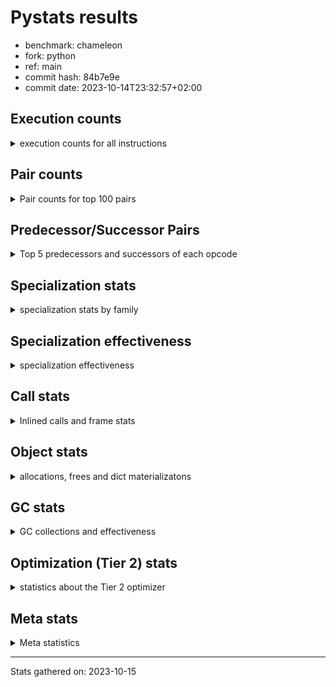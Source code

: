 
# Pystats results

- benchmark: chameleon
- fork: python
- ref: main
- commit hash: 84b7e9e
- commit date: 2023-10-14T23:32:57+02:00

## Execution counts

<details>
<summary> execution counts for all instructions </summary>

|Name | Count | Self | Cumulative | Miss ratio | 
|---|---:|---:|---:|---:|
| LOAD_FAST | 274,630,560 | 21.8% | 21.8% |  |
| LOAD_CONST | 145,949,820 | 11.6% | 33.3% |  |
| STORE_FAST | 126,274,860 | 10.0% | 43.3% |  |
| PUSH_NULL | 75,372,720 | 6.0% | 49.3% |  |
| IS_OP | 68,646,720 | 5.4% | 54.8% |  |
| LOAD_GLOBAL_MODULE | 66,745,060 | 5.3% | 60.1% |  |
| LOAD_GLOBAL_BUILTIN | 65,289,660 | 5.2% | 65.2% |  |
| POP_JUMP_IF_FALSE | 54,247,740 | 4.3% | 69.5% |  |
| POP_TOP | 39,368,700 | 3.1% | 72.6% |  |
| CALL_BUILTIN_O | 39,361,920 | 3.1% | 75.8% |  |
| LOAD_FAST_LOAD_FAST | 27,852,480 | 2.2% | 78.0% |  |
| RESUME_CHECK | 26,414,460 | 2.1% | 80.1% |  |
| RETURN_VALUE | 25,930,620 | 2.1% | 82.1% |  |
| POP_JUMP_IF_TRUE | 19,680,960 | 1.6% | 83.7% |  |
| CALL_METHOD_DESCRIPTOR_FAST | 15,663,180 | 1.2% | 84.9% | 100.0% |
| LOAD_ATTR_CLASS | 15,365,760 | 1.2% | 86.1% |  |
| CALL_BOUND_METHOD_EXACT_ARGS | 15,361,920 | 1.2% | 87.4% |  |
| POP_JUMP_IF_NONE | 14,883,840 | 1.2% | 88.5% |  |
| STORE_SUBSCR | 11,044,680 | 0.9% | 89.4% |  |
| CALL_PY_EXACT_ARGS | 10,081,920 | 0.8% | 90.2% |  |
| COPY_FREE_VARS | 9,601,020 | 0.8% | 91.0% |  |
| TO_BOOL_BOOL | 9,600,960 | 0.8% | 91.7% |  |
| POP_JUMP_IF_NOT_NONE | 9,600,960 | 0.8% | 92.5% |  |
| CALL_TYPE_1 | 9,600,000 | 0.8% | 93.3% |  |
| CALL_STR_1 | 9,600,000 | 0.8% | 94.0% |  |
| CALL | 6,246,760 | 0.5% | 94.5% |  |
| CALL_BUILTIN_FAST | 6,246,720 | 0.5% | 95.0% |  |
| JUMP_FORWARD | 5,761,920 | 0.5% | 95.5% |  |
| FOR_ITER_LIST | 5,760,960 | 0.5% | 95.9% |  |
| NOP | 5,282,940 | 0.4% | 96.3% |  |
| JUMP_BACKWARD | 5,280,960 | 0.4% | 96.8% |  |
| DELETE_SUBSCR | 5,280,960 | 0.4% | 97.2% |  |
| COMPARE_OP_INT | 5,280,060 | 0.4% | 97.6% |  |
| BINARY_OP_SUBTRACT_INT | 5,280,000 | 0.4% | 98.0% |  |
| BINARY_OP | 4,801,200 | 0.4% | 98.4% |  |
| LOAD_DEREF | 4,800,120 | 0.4% | 98.8% |  |
| BINARY_OP_ADD_UNICODE | 4,800,000 | 0.4% | 99.2% |  |
| BINARY_OP_ADD_INT | 4,800,000 | 0.4% | 99.5% |  |
| INTERPRETER_EXIT | 965,760 | 0.1% | 99.6% |  |
| STORE_ATTR_SLOT | 963,840 | 0.1% | 99.7% |  |
| EXTENDED_ARG | 960,960 | 0.1% | 99.8% |  |
| RETURN_CONST | 483,840 | 0.0% | 99.8% |  |
| BUILD_TUPLE | 482,880 | 0.0% | 99.8% |  |
| CALL_BUILTIN_CLASS | 481,980 | 0.0% | 99.9% |  |
| GET_ITER | 481,020 | 0.0% | 99.9% |  |
| UNPACK_SEQUENCE_TWO_TUPLE | 480,960 | 0.0% | 100.0% |  |
| CALL_LEN | 480,960 | 0.0% | 100.0% |  |
| LOAD_ATTR | 10,060 | 0.0% | 100.0% |  |
| BUILD_MAP | 3,840 | 0.0% | 100.0% |  |
| BINARY_SUBSCR_GETITEM | 3,840 | 0.0% | 100.0% |  |
| STORE_DEREF | 2,880 | 0.0% | 100.0% |  |
| MAKE_CELL | 2,880 | 0.0% | 100.0% |  |
| CALL_FUNCTION_EX | 1,980 | 0.0% | 100.0% |  |
| SET_FUNCTION_ATTRIBUTE | 1,920 | 0.0% | 100.0% |  |
| MAKE_FUNCTION | 1,920 | 0.0% | 100.0% |  |
| LOAD_ATTR_NONDESCRIPTOR_WITH_VALUES | 1,920 | 0.0% | 100.0% |  |
| LOAD_ATTR_METHOD_NO_DICT | 1,920 | 0.0% | 100.0% |  |
| DICT_MERGE | 1,920 | 0.0% | 100.0% |  |
| FOR_ITER_RANGE | 1,020 | 0.0% | 100.0% |  |
| STORE_SUBSCR_DICT | 960 | 0.0% | 100.0% |  |
| LOAD_SUPER_ATTR_ATTR | 960 | 0.0% | 100.0% |  |
| LOAD_ATTR_METHOD_WITH_VALUES | 960 | 0.0% | 100.0% |  |
| LOAD_ATTR_INSTANCE_VALUE | 960 | 0.0% | 100.0% |  |
| CONTAINS_OP | 960 | 0.0% | 100.0% |  |
| CALL_PY_WITH_DEFAULTS | 960 | 0.0% | 100.0% |  |
| CALL_KW | 960 | 0.0% | 100.0% |  |
| BINARY_SUBSCR_DICT | 960 | 0.0% | 100.0% |  |
| LOAD_ATTR_MODULE | 100 | 0.0% | 100.0% |  |
| LOAD_GLOBAL | 80 | 0.0% | 100.0% |  |
| BINARY_OP_SUBTRACT_FLOAT | 60 | 0.0% | 100.0% |  |
| COMPARE_OP | 20 | 0.0% | 100.0% |  |


</details>

## Pair counts

<details>
<summary> Pair counts for top 100 pairs </summary>

|Pair | Count | Self | Cumulative | 
|---|---:|---:|---:|
| STORE_FAST LOAD_FAST | 98,902,320 | 7.8% | 7.8% |
| LOAD_FAST PUSH_NULL | 69,609,720 | 5.5% | 13.4% |
| PUSH_NULL LOAD_CONST | 55,691,520 | 4.4% | 17.8% |
| POP_JUMP_IF_FALSE LOAD_FAST | 44,646,720 | 3.5% | 21.3% |
| IS_OP POP_JUMP_IF_FALSE | 44,646,720 | 3.5% | 24.8% |
| CALL_BUILTIN_O POP_TOP | 39,360,960 | 3.1% | 28.0% |
| LOAD_FAST LOAD_CONST | 36,006,780 | 2.9% | 30.8% |
| LOAD_CONST CALL_BUILTIN_O | 29,760,960 | 2.4% | 33.2% |
| LOAD_GLOBAL_BUILTIN IS_OP | 28,800,000 | 2.3% | 35.5% |
| LOAD_FAST LOAD_GLOBAL_BUILTIN | 28,800,000 | 2.3% | 37.7% |
| LOAD_FAST RETURN_VALUE | 24,965,820 | 2.0% | 39.7% |
| LOAD_CONST LOAD_CONST | 24,000,960 | 1.9% | 41.6% |
| LOAD_GLOBAL_MODULE IS_OP | 20,646,720 | 1.6% | 43.3% |
| LOAD_FAST LOAD_GLOBAL_MODULE | 20,646,720 | 1.6% | 44.9% |
| LOAD_GLOBAL_BUILTIN LOAD_FAST | 20,642,940 | 1.6% | 46.5% |
| STORE_FAST LOAD_CONST | 20,162,880 | 1.6% | 48.1% |
| POP_TOP LOAD_FAST | 19,684,800 | 1.6% | 49.7% |
| LOAD_GLOBAL_MODULE STORE_FAST | 19,683,840 | 1.6% | 51.3% |
| PUSH_NULL LOAD_FAST | 19,200,060 | 1.5% | 52.8% |
| CALL_METHOD_DESCRIPTOR_FAST STORE_FAST | 15,367,680 | 1.2% | 54.0% |
| RESUME_CHECK LOAD_GLOBAL_BUILTIN | 15,365,760 | 1.2% | 55.2% |
| LOAD_GLOBAL_MODULE CALL_METHOD_DESCRIPTOR_FAST | 15,365,760 | 1.2% | 56.4% |
| LOAD_GLOBAL_BUILTIN LOAD_ATTR_CLASS | 15,365,760 | 1.2% | 57.7% |
| LOAD_FAST_LOAD_FAST LOAD_GLOBAL_MODULE | 15,365,760 | 1.2% | 58.9% |
| LOAD_ATTR_CLASS LOAD_FAST_LOAD_FAST | 15,365,760 | 1.2% | 60.1% |
| LOAD_CONST CALL_BOUND_METHOD_EXACT_ARGS | 15,361,920 | 1.2% | 61.3% |
| CALL_BOUND_METHOD_EXACT_ARGS RESUME_CHECK | 15,361,920 | 1.2% | 62.5% |
| LOAD_FAST POP_JUMP_IF_NONE | 14,883,840 | 1.2% | 63.7% |
| LOAD_FAST LOAD_FAST | 14,882,880 | 1.2% | 64.9% |
| LOAD_CONST STORE_FAST | 14,882,880 | 1.2% | 66.1% |
| POP_TOP LOAD_GLOBAL_MODULE | 14,881,920 | 1.2% | 67.2% |
| RETURN_VALUE STORE_FAST | 14,401,920 | 1.1% | 68.4% |
| IS_OP POP_JUMP_IF_TRUE | 14,400,000 | 1.1% | 69.5% |
| POP_JUMP_IF_TRUE LOAD_FAST | 14,399,040 | 1.1% | 70.7% |
| STORE_SUBSCR LOAD_FAST | 10,560,960 | 0.8% | 71.5% |
| LOAD_CONST STORE_SUBSCR | 10,560,960 | 0.8% | 72.3% |
| RESUME_CHECK LOAD_FAST | 10,085,760 | 0.8% | 73.1% |
| LOAD_CONST LOAD_GLOBAL_MODULE | 10,081,920 | 0.8% | 73.9% |
| COPY_FREE_VARS RESUME_CHECK | 9,601,020 | 0.8% | 74.7% |
| POP_JUMP_IF_NONE LOAD_FAST | 9,600,960 | 0.8% | 75.5% |
| LOAD_FAST POP_JUMP_IF_NOT_NONE | 9,600,960 | 0.8% | 76.2% |
| POP_JUMP_IF_FALSE LOAD_GLOBAL_BUILTIN | 9,600,040 | 0.8% | 77.0% |
| TO_BOOL_BOOL POP_JUMP_IF_FALSE | 9,600,000 | 0.8% | 77.7% |
| POP_JUMP_IF_NOT_NONE LOAD_FAST_LOAD_FAST | 9,600,000 | 0.8% | 78.5% |
| LOAD_FAST_LOAD_FAST IS_OP | 9,600,000 | 0.8% | 79.3% |
| LOAD_FAST TO_BOOL_BOOL | 9,600,000 | 0.8% | 80.0% |
| LOAD_FAST STORE_FAST | 9,600,000 | 0.8% | 80.8% |
| LOAD_FAST CALL_TYPE_1 | 9,600,000 | 0.8% | 81.5% |
| IS_OP STORE_FAST | 9,600,000 | 0.8% | 82.3% |
| CALL_TYPE_1 STORE_FAST | 9,600,000 | 0.8% | 83.1% |
| CALL_PY_EXACT_ARGS COPY_FREE_VARS | 9,600,000 | 0.8% | 83.8% |
| LOAD_CONST LOAD_FAST | 5,765,760 | 0.5% | 84.3% |
| STORE_FAST LOAD_GLOBAL_MODULE | 5,763,840 | 0.5% | 84.7% |
| CALL_BUILTIN_FAST STORE_FAST | 5,761,920 | 0.5% | 85.2% |
| LOAD_FAST CALL | 5,281,940 | 0.4% | 85.6% |
| RETURN_VALUE LOAD_CONST | 5,280,960 | 0.4% | 86.0% |
| LOAD_GLOBAL_MODULE CALL_BUILTIN_FAST | 5,280,960 | 0.4% | 86.5% |
| LOAD_CONST DELETE_SUBSCR | 5,280,960 | 0.4% | 86.9% |
| JUMP_FORWARD LOAD_FAST | 5,280,960 | 0.4% | 87.3% |
| DELETE_SUBSCR JUMP_FORWARD | 5,280,960 | 0.4% | 87.7% |
| LOAD_CONST COMPARE_OP_INT | 5,280,040 | 0.4% | 88.1% |
| LOAD_CONST CALL_PY_EXACT_ARGS | 5,280,000 | 0.4% | 88.5% |
| LOAD_CONST BINARY_OP_SUBTRACT_INT | 5,280,000 | 0.4% | 89.0% |
| FOR_ITER_LIST STORE_FAST | 5,280,000 | 0.4% | 89.4% |
| COMPARE_OP_INT POP_JUMP_IF_TRUE | 5,280,000 | 0.4% | 89.8% |
| BINARY_OP_SUBTRACT_INT STORE_FAST | 5,280,000 | 0.4% | 90.2% |
| LOAD_FAST CALL_BUILTIN_O | 4,800,960 | 0.4% | 90.6% |
| NOP LOAD_DEREF | 4,800,060 | 0.4% | 91.0% |
| LOAD_DEREF PUSH_NULL | 4,800,060 | 0.4% | 91.4% |
| LOAD_FAST BINARY_OP | 4,800,020 | 0.4% | 91.7% |
| RETURN_VALUE CALL_STR_1 | 4,800,000 | 0.4% | 92.1% |
| POP_JUMP_IF_TRUE LOAD_GLOBAL_BUILTIN | 4,800,000 | 0.4% | 92.5% |
| POP_JUMP_IF_NONE NOP | 4,800,000 | 0.4% | 92.9% |
| LOAD_GLOBAL_MODULE CALL_PY_EXACT_ARGS | 4,800,000 | 0.4% | 93.3% |
| LOAD_FAST IS_OP | 4,800,000 | 0.4% | 93.6% |
| LOAD_FAST CALL_STR_1 | 4,800,000 | 0.4% | 94.0% |
| LOAD_CONST LOAD_GLOBAL_BUILTIN | 4,800,000 | 0.4% | 94.4% |
| LOAD_CONST IS_OP | 4,800,000 | 0.4% | 94.8% |
| LOAD_CONST BINARY_OP_ADD_INT | 4,800,000 | 0.4% | 95.2% |
| JUMP_BACKWARD FOR_ITER_LIST | 4,800,000 | 0.4% | 95.5% |
| CALL_STR_1 STORE_FAST | 4,800,000 | 0.4% | 95.9% |
| CALL_STR_1 BINARY_OP_ADD_UNICODE | 4,800,000 | 0.4% | 96.3% |
| CALL LOAD_CONST | 4,800,000 | 0.4% | 96.7% |
| BINARY_OP_ADD_UNICODE STORE_FAST | 4,800,000 | 0.4% | 97.1% |
| BINARY_OP_ADD_INT STORE_FAST | 4,800,000 | 0.4% | 97.5% |
| BINARY_OP CALL_BUILTIN_O | 4,800,000 | 0.4% | 97.8% |
| POP_TOP JUMP_BACKWARD | 4,320,960 | 0.3% | 98.2% |
| CACHE RESUME_CHECK | 964,800 | 0.1% | 98.3% |
| STORE_FAST LOAD_GLOBAL_BUILTIN | 961,920 | 0.1% | 98.3% |
| LOAD_FAST_LOAD_FAST STORE_ATTR_SLOT | 961,920 | 0.1% | 98.4% |
| RETURN_VALUE PUSH_NULL | 960,960 | 0.1% | 98.5% |
| RETURN_VALUE INTERPRETER_EXIT | 483,840 | 0.0% | 98.5% |
| LOAD_GLOBAL_MODULE LOAD_FAST | 483,840 | 0.0% | 98.6% |
| LOAD_FAST CALL_BUILTIN_FAST | 482,880 | 0.0% | 98.6% |
| STORE_ATTR_SLOT RETURN_CONST | 481,920 | 0.0% | 98.6% |
| RETURN_CONST INTERPRETER_EXIT | 481,920 | 0.0% | 98.7% |
| LOAD_GLOBAL_MODULE LOAD_FAST_LOAD_FAST | 481,920 | 0.0% | 98.7% |
| CALL_PY_EXACT_ARGS RESUME_CHECK | 481,920 | 0.0% | 98.7% |
| PUSH_NULL CALL | 481,140 | 0.0% | 98.8% |
| LOAD_FAST GET_ITER | 481,020 | 0.0% | 98.8% |


</details>

## Predecessor/Successor Pairs

<details>
<summary> Top 5 predecessors and successors of each opcode </summary>

### CACHE

<details>
<summary> Successors and predecessors for CACHE </summary>

|Predecessors | Count | Percentage | 
|---|---:|---:|

|Successors | Count | Percentage | 
|---|---:|---:|
| RESUME_CHECK | 964,800 | 99.9% |
| COPY_FREE_VARS | 960 | 0.1% |


</details>

### DELETE_SUBSCR

<details>
<summary> Successors and predecessors for DELETE_SUBSCR </summary>

|Predecessors | Count | Percentage | 
|---|---:|---:|
| LOAD_CONST | 5,280,960 | 100.0% |

|Successors | Count | Percentage | 
|---|---:|---:|
| JUMP_FORWARD | 5,280,960 | 100.0% |


</details>

### GET_ITER

<details>
<summary> Successors and predecessors for GET_ITER </summary>

|Predecessors | Count | Percentage | 
|---|---:|---:|
| LOAD_FAST | 481,020 | 100.0% |

|Successors | Count | Percentage | 
|---|---:|---:|
| FOR_ITER_LIST | 480,000 | 99.8% |
| EXTENDED_ARG | 960 | 0.2% |
| FOR_ITER_RANGE | 60 | 0.0% |


</details>

### INTERPRETER_EXIT

<details>
<summary> Successors and predecessors for INTERPRETER_EXIT </summary>

|Predecessors | Count | Percentage | 
|---|---:|---:|
| RETURN_VALUE | 483,840 | 50.1% |
| RETURN_CONST | 481,920 | 49.9% |

|Successors | Count | Percentage | 
|---|---:|---:|


</details>

### MAKE_FUNCTION

<details>
<summary> Successors and predecessors for MAKE_FUNCTION </summary>

|Predecessors | Count | Percentage | 
|---|---:|---:|
| LOAD_CONST | 1,920 | 100.0% |

|Successors | Count | Percentage | 
|---|---:|---:|
| SET_FUNCTION_ATTRIBUTE | 1,920 | 100.0% |


</details>

### NOP

<details>
<summary> Successors and predecessors for NOP </summary>

|Predecessors | Count | Percentage | 
|---|---:|---:|
| POP_JUMP_IF_NONE | 4,800,000 | 90.9% |
| RESUME_CHECK | 480,960 | 9.1% |
| STORE_FAST | 1,920 | 0.0% |
| POP_TOP | 60 | 0.0% |

|Successors | Count | Percentage | 
|---|---:|---:|
| LOAD_DEREF | 4,800,060 | 90.9% |
| LOAD_GLOBAL_BUILTIN | 480,000 | 9.1% |
| LOAD_FAST | 1,920 | 0.0% |
| LOAD_GLOBAL_MODULE | 960 | 0.0% |


</details>

### POP_TOP

<details>
<summary> Successors and predecessors for POP_TOP </summary>

|Predecessors | Count | Percentage | 
|---|---:|---:|
| CALL_BUILTIN_O | 39,360,960 | 100.0% |
| CALL_BUILTIN_FAST | 4,800 | 0.0% |
| RETURN_CONST | 1,920 | 0.0% |
| CALL | 1,020 | 0.0% |

|Successors | Count | Percentage | 
|---|---:|---:|
| LOAD_FAST | 19,684,800 | 50.0% |
| LOAD_GLOBAL_MODULE | 14,881,920 | 37.8% |
| JUMP_BACKWARD | 4,320,960 | 11.0% |
| EXTENDED_ARG | 479,040 | 1.2% |
| RETURN_CONST | 960 | 0.0% |


</details>

### PUSH_NULL

<details>
<summary> Successors and predecessors for PUSH_NULL </summary>

|Predecessors | Count | Percentage | 
|---|---:|---:|
| LOAD_FAST | 69,609,720 | 92.4% |
| LOAD_DEREF | 4,800,060 | 6.4% |
| RETURN_VALUE | 960,960 | 1.3% |
| LOAD_ATTR | 980 | 0.0% |
| LOAD_SUPER_ATTR_ATTR | 960 | 0.0% |

|Successors | Count | Percentage | 
|---|---:|---:|
| LOAD_CONST | 55,691,520 | 73.9% |
| LOAD_FAST | 19,200,060 | 25.5% |
| CALL | 481,140 | 0.6% |


</details>

### RETURN_VALUE

<details>
<summary> Successors and predecessors for RETURN_VALUE </summary>

|Predecessors | Count | Percentage | 
|---|---:|---:|
| LOAD_FAST | 24,965,820 | 96.3% |
| BUILD_TUPLE | 480,960 | 1.9% |
| CALL_BUILTIN_FAST | 480,000 | 1.9% |
| CALL_FUNCTION_EX | 1,920 | 0.0% |
| RETURN_VALUE | 960 | 0.0% |

|Successors | Count | Percentage | 
|---|---:|---:|
| STORE_FAST | 14,401,920 | 55.5% |
| LOAD_CONST | 5,280,960 | 20.4% |
| CALL_STR_1 | 4,800,000 | 18.5% |
| PUSH_NULL | 960,960 | 3.7% |
| INTERPRETER_EXIT | 483,840 | 1.9% |


</details>

### STORE_SUBSCR

<details>
<summary> Successors and predecessors for STORE_SUBSCR </summary>

|Predecessors | Count | Percentage | 
|---|---:|---:|
| LOAD_CONST | 10,560,960 | 95.6% |
| LOAD_FAST_LOAD_FAST | 480,960 | 4.4% |
| STORE_SUBSCR | 2,760 | 0.0% |

|Successors | Count | Percentage | 
|---|---:|---:|
| LOAD_FAST | 10,560,960 | 95.6% |
| LOAD_FAST_LOAD_FAST | 480,960 | 4.4% |
| STORE_SUBSCR | 2,760 | 0.0% |


</details>

### BINARY_OP

<details>
<summary> Successors and predecessors for BINARY_OP </summary>

|Predecessors | Count | Percentage | 
|---|---:|---:|
| LOAD_FAST | 4,800,020 | 100.0% |
| BINARY_OP | 1,180 | 0.0% |

|Successors | Count | Percentage | 
|---|---:|---:|
| CALL_BUILTIN_O | 4,800,000 | 100.0% |
| BINARY_OP | 1,180 | 0.0% |
| BINARY_OP_SUBTRACT_FLOAT | 20 | 0.0% |


</details>

### BUILD_MAP

<details>
<summary> Successors and predecessors for BUILD_MAP </summary>

|Predecessors | Count | Percentage | 
|---|---:|---:|
| LOAD_CONST | 1,920 | 50.0% |
| STORE_FAST | 960 | 25.0% |
| LOAD_GLOBAL_MODULE | 960 | 25.0% |

|Successors | Count | Percentage | 
|---|---:|---:|
| LOAD_FAST | 1,920 | 50.0% |
| STORE_FAST | 960 | 25.0% |
| CALL | 960 | 25.0% |


</details>

### BUILD_TUPLE

<details>
<summary> Successors and predecessors for BUILD_TUPLE </summary>

|Predecessors | Count | Percentage | 
|---|---:|---:|
| LOAD_FAST_LOAD_FAST | 480,960 | 99.6% |
| LOAD_FAST | 1,920 | 0.4% |

|Successors | Count | Percentage | 
|---|---:|---:|
| RETURN_VALUE | 480,960 | 99.6% |
| LOAD_CONST | 1,920 | 0.4% |


</details>

### CALL

<details>
<summary> Successors and predecessors for CALL </summary>

|Predecessors | Count | Percentage | 
|---|---:|---:|
| LOAD_FAST | 5,281,940 | 84.6% |
| PUSH_NULL | 481,140 | 7.7% |
| LOAD_FAST_LOAD_FAST | 480,960 | 7.7% |
| CALL | 1,760 | 0.0% |
| BUILD_MAP | 960 | 0.0% |

|Successors | Count | Percentage | 
|---|---:|---:|
| LOAD_CONST | 4,800,000 | 76.8% |
| STORE_FAST | 481,020 | 7.7% |
| UNPACK_SEQUENCE_TWO_TUPLE | 480,960 | 7.7% |
| LOAD_FAST_LOAD_FAST | 480,960 | 7.7% |
| CALL | 1,760 | 0.0% |


</details>

### CALL_FUNCTION_EX

<details>
<summary> Successors and predecessors for CALL_FUNCTION_EX </summary>

|Predecessors | Count | Percentage | 
|---|---:|---:|
| DICT_MERGE | 1,920 | 97.0% |
| LOAD_FAST | 60 | 3.0% |

|Successors | Count | Percentage | 
|---|---:|---:|
| RETURN_VALUE | 1,920 | 97.0% |
| COPY_FREE_VARS | 60 | 3.0% |


</details>

### CALL_KW

<details>
<summary> Successors and predecessors for CALL_KW </summary>

|Predecessors | Count | Percentage | 
|---|---:|---:|
| LOAD_CONST | 960 | 100.0% |

|Successors | Count | Percentage | 
|---|---:|---:|
| CALL_BUILTIN_FAST | 960 | 100.0% |


</details>

### COMPARE_OP

<details>
<summary> Successors and predecessors for COMPARE_OP </summary>

|Predecessors | Count | Percentage | 
|---|---:|---:|
| LOAD_CONST | 20 | 100.0% |

|Successors | Count | Percentage | 
|---|---:|---:|
| COMPARE_OP_INT | 20 | 100.0% |


</details>

### CONTAINS_OP

<details>
<summary> Successors and predecessors for CONTAINS_OP </summary>

|Predecessors | Count | Percentage | 
|---|---:|---:|
| LOAD_FAST | 960 | 100.0% |

|Successors | Count | Percentage | 
|---|---:|---:|
| POP_JUMP_IF_FALSE | 960 | 100.0% |


</details>

### COPY_FREE_VARS

<details>
<summary> Successors and predecessors for COPY_FREE_VARS </summary>

|Predecessors | Count | Percentage | 
|---|---:|---:|
| CALL_PY_EXACT_ARGS | 9,600,000 | 100.0% |
| CACHE | 960 | 0.0% |
| CALL_FUNCTION_EX | 60 | 0.0% |

|Successors | Count | Percentage | 
|---|---:|---:|
| RESUME_CHECK | 9,601,020 | 100.0% |


</details>

### DICT_MERGE

<details>
<summary> Successors and predecessors for DICT_MERGE </summary>

|Predecessors | Count | Percentage | 
|---|---:|---:|
| LOAD_FAST | 1,920 | 100.0% |

|Successors | Count | Percentage | 
|---|---:|---:|
| CALL_FUNCTION_EX | 1,920 | 100.0% |


</details>

### EXTENDED_ARG

<details>
<summary> Successors and predecessors for EXTENDED_ARG </summary>

|Predecessors | Count | Percentage | 
|---|---:|---:|
| JUMP_BACKWARD | 480,000 | 50.0% |
| POP_TOP | 479,040 | 49.9% |
| POP_JUMP_IF_TRUE | 960 | 0.1% |
| GET_ITER | 960 | 0.1% |

|Successors | Count | Percentage | 
|---|---:|---:|
| FOR_ITER_LIST | 480,960 | 50.0% |
| JUMP_BACKWARD | 480,000 | 50.0% |


</details>

### IS_OP

<details>
<summary> Successors and predecessors for IS_OP </summary>

|Predecessors | Count | Percentage | 
|---|---:|---:|
| LOAD_GLOBAL_BUILTIN | 28,800,000 | 42.0% |
| LOAD_GLOBAL_MODULE | 20,646,720 | 30.1% |
| LOAD_FAST_LOAD_FAST | 9,600,000 | 14.0% |
| LOAD_FAST | 4,800,000 | 7.0% |
| LOAD_CONST | 4,800,000 | 7.0% |

|Successors | Count | Percentage | 
|---|---:|---:|
| POP_JUMP_IF_FALSE | 44,646,720 | 65.0% |
| POP_JUMP_IF_TRUE | 14,400,000 | 21.0% |
| STORE_FAST | 9,600,000 | 14.0% |


</details>

### JUMP_BACKWARD

<details>
<summary> Successors and predecessors for JUMP_BACKWARD </summary>

|Predecessors | Count | Percentage | 
|---|---:|---:|
| POP_TOP | 4,320,960 | 81.8% |
| POP_JUMP_IF_TRUE | 480,000 | 9.1% |
| EXTENDED_ARG | 480,000 | 9.1% |

|Successors | Count | Percentage | 
|---|---:|---:|
| FOR_ITER_LIST | 4,800,000 | 90.9% |
| EXTENDED_ARG | 480,000 | 9.1% |
| FOR_ITER_RANGE | 960 | 0.0% |


</details>

### JUMP_FORWARD

<details>
<summary> Successors and predecessors for JUMP_FORWARD </summary>

|Predecessors | Count | Percentage | 
|---|---:|---:|
| DELETE_SUBSCR | 5,280,960 | 91.7% |
| CALL_BUILTIN_CLASS | 480,960 | 8.3% |

|Successors | Count | Percentage | 
|---|---:|---:|
| LOAD_FAST | 5,280,960 | 91.7% |
| STORE_FAST | 480,960 | 8.3% |


</details>

### LOAD_ATTR

<details>
<summary> Successors and predecessors for LOAD_ATTR </summary>

|Predecessors | Count | Percentage | 
|---|---:|---:|
| LOAD_FAST | 9,600 | 95.4% |
| LOAD_ATTR | 400 | 4.0% |
| LOAD_GLOBAL_MODULE | 40 | 0.4% |
| LOAD_GLOBAL | 20 | 0.2% |

|Successors | Count | Percentage | 
|---|---:|---:|
| STORE_FAST | 4,800 | 47.7% |
| LOAD_FAST | 1,920 | 19.1% |
| PUSH_NULL | 980 | 9.7% |
| TO_BOOL_BOOL | 960 | 9.5% |
| CALL_BUILTIN_CLASS | 960 | 9.5% |


</details>

### LOAD_CONST

<details>
<summary> Successors and predecessors for LOAD_CONST </summary>

|Predecessors | Count | Percentage | 
|---|---:|---:|
| PUSH_NULL | 55,691,520 | 38.2% |
| LOAD_FAST | 36,006,780 | 24.7% |
| LOAD_CONST | 24,000,960 | 16.4% |
| STORE_FAST | 20,162,880 | 13.8% |
| RETURN_VALUE | 5,280,960 | 3.6% |

|Successors | Count | Percentage | 
|---|---:|---:|
| CALL_BUILTIN_O | 29,760,960 | 20.4% |
| LOAD_CONST | 24,000,960 | 16.4% |
| CALL_BOUND_METHOD_EXACT_ARGS | 15,361,920 | 10.5% |
| STORE_FAST | 14,882,880 | 10.2% |
| STORE_SUBSCR | 10,560,960 | 7.2% |


</details>

### LOAD_DEREF

<details>
<summary> Successors and predecessors for LOAD_DEREF </summary>

|Predecessors | Count | Percentage | 
|---|---:|---:|
| NOP | 4,800,060 | 100.0% |
| STORE_FAST | 60 | 0.0% |

|Successors | Count | Percentage | 
|---|---:|---:|
| PUSH_NULL | 4,800,060 | 100.0% |
| STORE_FAST | 60 | 0.0% |


</details>

### LOAD_FAST

<details>
<summary> Successors and predecessors for LOAD_FAST </summary>

|Predecessors | Count | Percentage | 
|---|---:|---:|
| STORE_FAST | 98,902,320 | 36.0% |
| POP_JUMP_IF_FALSE | 44,646,720 | 16.3% |
| LOAD_GLOBAL_BUILTIN | 20,642,940 | 7.5% |
| POP_TOP | 19,684,800 | 7.2% |
| PUSH_NULL | 19,200,060 | 7.0% |

|Successors | Count | Percentage | 
|---|---:|---:|
| PUSH_NULL | 69,609,720 | 25.3% |
| LOAD_CONST | 36,006,780 | 13.1% |
| LOAD_GLOBAL_BUILTIN | 28,800,000 | 10.5% |
| RETURN_VALUE | 24,965,820 | 9.1% |
| LOAD_GLOBAL_MODULE | 20,646,720 | 7.5% |


</details>

### LOAD_FAST_LOAD_FAST

<details>
<summary> Successors and predecessors for LOAD_FAST_LOAD_FAST </summary>

|Predecessors | Count | Percentage | 
|---|---:|---:|
| LOAD_ATTR_CLASS | 15,365,760 | 55.2% |
| POP_JUMP_IF_NOT_NONE | 9,600,000 | 34.5% |
| LOAD_GLOBAL_MODULE | 481,920 | 1.7% |
| STORE_SUBSCR | 480,960 | 1.7% |
| STORE_ATTR_SLOT | 480,960 | 1.7% |

|Successors | Count | Percentage | 
|---|---:|---:|
| LOAD_GLOBAL_MODULE | 15,365,760 | 55.2% |
| IS_OP | 9,600,000 | 34.5% |
| STORE_ATTR_SLOT | 961,920 | 3.5% |
| STORE_SUBSCR | 480,960 | 1.7% |
| CALL | 480,960 | 1.7% |


</details>

### LOAD_GLOBAL

<details>
<summary> Successors and predecessors for LOAD_GLOBAL </summary>

|Predecessors | Count | Percentage | 
|---|---:|---:|
| RETURN_VALUE | 40 | 50.0% |
| RESUME_CHECK | 20 | 25.0% |
| POP_JUMP_IF_FALSE | 20 | 25.0% |

|Successors | Count | Percentage | 
|---|---:|---:|
| LOAD_GLOBAL_MODULE | 40 | 50.0% |
| LOAD_GLOBAL_BUILTIN | 20 | 25.0% |
| LOAD_ATTR | 20 | 25.0% |


</details>

### MAKE_CELL

<details>
<summary> Successors and predecessors for MAKE_CELL </summary>

|Predecessors | Count | Percentage | 
|---|---:|---:|
| MAKE_CELL | 1,920 | 66.7% |
| CALL_PY_WITH_DEFAULTS | 960 | 33.3% |

|Successors | Count | Percentage | 
|---|---:|---:|
| MAKE_CELL | 1,920 | 66.7% |
| RESUME_CHECK | 960 | 33.3% |


</details>

### POP_JUMP_IF_FALSE

<details>
<summary> Successors and predecessors for POP_JUMP_IF_FALSE </summary>

|Predecessors | Count | Percentage | 
|---|---:|---:|
| IS_OP | 44,646,720 | 82.3% |
| TO_BOOL_BOOL | 9,600,000 | 17.7% |
| CONTAINS_OP | 960 | 0.0% |
| COMPARE_OP_INT | 60 | 0.0% |

|Successors | Count | Percentage | 
|---|---:|---:|
| LOAD_FAST | 44,646,720 | 82.3% |
| LOAD_GLOBAL_BUILTIN | 9,600,040 | 17.7% |
| LOAD_GLOBAL_MODULE | 960 | 0.0% |
| LOAD_GLOBAL | 20 | 0.0% |


</details>

### POP_JUMP_IF_NONE

<details>
<summary> Successors and predecessors for POP_JUMP_IF_NONE </summary>

|Predecessors | Count | Percentage | 
|---|---:|---:|
| LOAD_FAST | 14,883,840 | 100.0% |

|Successors | Count | Percentage | 
|---|---:|---:|
| LOAD_FAST | 9,600,960 | 64.5% |
| NOP | 4,800,000 | 32.2% |
| LOAD_GLOBAL_BUILTIN | 480,960 | 3.2% |
| LOAD_GLOBAL_MODULE | 960 | 0.0% |
| LOAD_CONST | 960 | 0.0% |


</details>

### POP_JUMP_IF_NOT_NONE

<details>
<summary> Successors and predecessors for POP_JUMP_IF_NOT_NONE </summary>

|Predecessors | Count | Percentage | 
|---|---:|---:|
| LOAD_FAST | 9,600,960 | 100.0% |

|Successors | Count | Percentage | 
|---|---:|---:|
| LOAD_FAST_LOAD_FAST | 9,600,000 | 100.0% |
| LOAD_FAST | 960 | 0.0% |


</details>

### POP_JUMP_IF_TRUE

<details>
<summary> Successors and predecessors for POP_JUMP_IF_TRUE </summary>

|Predecessors | Count | Percentage | 
|---|---:|---:|
| IS_OP | 14,400,000 | 73.2% |
| COMPARE_OP_INT | 5,280,000 | 26.8% |
| TO_BOOL_BOOL | 960 | 0.0% |

|Successors | Count | Percentage | 
|---|---:|---:|
| LOAD_FAST | 14,399,040 | 73.2% |
| LOAD_GLOBAL_BUILTIN | 4,800,000 | 24.4% |
| JUMP_BACKWARD | 480,000 | 2.4% |
| RETURN_CONST | 960 | 0.0% |
| EXTENDED_ARG | 960 | 0.0% |


</details>

### RETURN_CONST

<details>
<summary> Successors and predecessors for RETURN_CONST </summary>

|Predecessors | Count | Percentage | 
|---|---:|---:|
| STORE_ATTR_SLOT | 481,920 | 99.6% |
| POP_TOP | 960 | 0.2% |
| POP_JUMP_IF_TRUE | 960 | 0.2% |

|Successors | Count | Percentage | 
|---|---:|---:|
| INTERPRETER_EXIT | 481,920 | 99.6% |
| POP_TOP | 1,920 | 0.4% |


</details>

### SET_FUNCTION_ATTRIBUTE

<details>
<summary> Successors and predecessors for SET_FUNCTION_ATTRIBUTE </summary>

|Predecessors | Count | Percentage | 
|---|---:|---:|
| MAKE_FUNCTION | 1,920 | 100.0% |

|Successors | Count | Percentage | 
|---|---:|---:|
| STORE_FAST | 1,920 | 100.0% |


</details>

### STORE_DEREF

<details>
<summary> Successors and predecessors for STORE_DEREF </summary>

|Predecessors | Count | Percentage | 
|---|---:|---:|
| RETURN_VALUE | 1,920 | 66.7% |
| LOAD_GLOBAL_MODULE | 960 | 33.3% |

|Successors | Count | Percentage | 
|---|---:|---:|
| LOAD_FAST | 2,880 | 100.0% |


</details>

### STORE_FAST

<details>
<summary> Successors and predecessors for STORE_FAST </summary>

|Predecessors | Count | Percentage | 
|---|---:|---:|
| LOAD_GLOBAL_MODULE | 19,683,840 | 15.6% |
| CALL_METHOD_DESCRIPTOR_FAST | 15,367,680 | 12.2% |
| LOAD_CONST | 14,882,880 | 11.8% |
| RETURN_VALUE | 14,401,920 | 11.4% |
| LOAD_FAST | 9,600,000 | 7.6% |

|Successors | Count | Percentage | 
|---|---:|---:|
| LOAD_FAST | 98,902,320 | 78.3% |
| LOAD_CONST | 20,162,880 | 16.0% |
| LOAD_GLOBAL_MODULE | 5,763,840 | 4.6% |
| LOAD_GLOBAL_BUILTIN | 961,920 | 0.8% |
| STORE_FAST | 480,960 | 0.4% |


</details>

### BINARY_OP_ADD_INT

<details>
<summary> Successors and predecessors for BINARY_OP_ADD_INT </summary>

|Predecessors | Count | Percentage | 
|---|---:|---:|
| LOAD_CONST | 4,800,000 | 100.0% |

|Successors | Count | Percentage | 
|---|---:|---:|
| STORE_FAST | 4,800,000 | 100.0% |


</details>

### BINARY_OP_ADD_UNICODE

<details>
<summary> Successors and predecessors for BINARY_OP_ADD_UNICODE </summary>

|Predecessors | Count | Percentage | 
|---|---:|---:|
| CALL_STR_1 | 4,800,000 | 100.0% |

|Successors | Count | Percentage | 
|---|---:|---:|
| STORE_FAST | 4,800,000 | 100.0% |


</details>

### BINARY_OP_SUBTRACT_FLOAT

<details>
<summary> Successors and predecessors for BINARY_OP_SUBTRACT_FLOAT </summary>

|Predecessors | Count | Percentage | 
|---|---:|---:|
| LOAD_FAST | 40 | 66.7% |
| BINARY_OP | 20 | 33.3% |

|Successors | Count | Percentage | 
|---|---:|---:|
| STORE_FAST | 60 | 100.0% |


</details>

### BINARY_OP_SUBTRACT_INT

<details>
<summary> Successors and predecessors for BINARY_OP_SUBTRACT_INT </summary>

|Predecessors | Count | Percentage | 
|---|---:|---:|
| LOAD_CONST | 5,280,000 | 100.0% |

|Successors | Count | Percentage | 
|---|---:|---:|
| STORE_FAST | 5,280,000 | 100.0% |


</details>

### BINARY_SUBSCR_DICT

<details>
<summary> Successors and predecessors for BINARY_SUBSCR_DICT </summary>

|Predecessors | Count | Percentage | 
|---|---:|---:|
| LOAD_CONST | 960 | 100.0% |

|Successors | Count | Percentage | 
|---|---:|---:|
| STORE_FAST | 960 | 100.0% |


</details>

### BINARY_SUBSCR_GETITEM

<details>
<summary> Successors and predecessors for BINARY_SUBSCR_GETITEM </summary>

|Predecessors | Count | Percentage | 
|---|---:|---:|
| LOAD_CONST | 3,840 | 100.0% |

|Successors | Count | Percentage | 
|---|---:|---:|
| RESUME_CHECK | 3,840 | 100.0% |


</details>

### CALL_BOUND_METHOD_EXACT_ARGS

<details>
<summary> Successors and predecessors for CALL_BOUND_METHOD_EXACT_ARGS </summary>

|Predecessors | Count | Percentage | 
|---|---:|---:|
| LOAD_CONST | 15,361,920 | 100.0% |

|Successors | Count | Percentage | 
|---|---:|---:|
| RESUME_CHECK | 15,361,920 | 100.0% |


</details>

### CALL_BUILTIN_CLASS

<details>
<summary> Successors and predecessors for CALL_BUILTIN_CLASS </summary>

|Predecessors | Count | Percentage | 
|---|---:|---:|
| LOAD_FAST | 481,000 | 99.8% |
| LOAD_ATTR | 960 | 0.2% |
| CALL | 20 | 0.0% |

|Successors | Count | Percentage | 
|---|---:|---:|
| JUMP_FORWARD | 480,960 | 99.8% |
| STORE_FAST | 1,020 | 0.2% |


</details>

### CALL_BUILTIN_FAST

<details>
<summary> Successors and predecessors for CALL_BUILTIN_FAST </summary>

|Predecessors | Count | Percentage | 
|---|---:|---:|
| LOAD_GLOBAL_MODULE | 5,280,960 | 84.5% |
| LOAD_FAST | 482,880 | 7.7% |
| LOAD_FAST_LOAD_FAST | 480,000 | 7.7% |
| LOAD_CONST | 960 | 0.0% |
| LOAD_ATTR_NONDESCRIPTOR_WITH_VALUES | 960 | 0.0% |

|Successors | Count | Percentage | 
|---|---:|---:|
| STORE_FAST | 5,761,920 | 92.2% |
| RETURN_VALUE | 480,000 | 7.7% |
| POP_TOP | 4,800 | 0.1% |


</details>

### CALL_BUILTIN_O

<details>
<summary> Successors and predecessors for CALL_BUILTIN_O </summary>

|Predecessors | Count | Percentage | 
|---|---:|---:|
| LOAD_CONST | 29,760,960 | 75.6% |
| LOAD_FAST | 4,800,960 | 12.2% |
| BINARY_OP | 4,800,000 | 12.2% |

|Successors | Count | Percentage | 
|---|---:|---:|
| POP_TOP | 39,360,960 | 100.0% |
| RETURN_VALUE | 960 | 0.0% |


</details>

### CALL_LEN

<details>
<summary> Successors and predecessors for CALL_LEN </summary>

|Predecessors | Count | Percentage | 
|---|---:|---:|
| LOAD_FAST | 480,960 | 100.0% |

|Successors | Count | Percentage | 
|---|---:|---:|
| STORE_FAST | 480,960 | 100.0% |


</details>

### CALL_METHOD_DESCRIPTOR_FAST

<details>
<summary> Successors and predecessors for CALL_METHOD_DESCRIPTOR_FAST </summary>

|Predecessors | Count | Percentage | 
|---|---:|---:|
| LOAD_GLOBAL_MODULE | 15,365,760 | 98.1% |
| CALL_METHOD_DESCRIPTOR_FAST | 295,500 | 1.9% |
| LOAD_CONST | 1,920 | 0.0% |

|Successors | Count | Percentage | 
|---|---:|---:|
| STORE_FAST | 15,367,680 | 98.1% |
| CALL_METHOD_DESCRIPTOR_FAST | 295,500 | 1.9% |


</details>

### CALL_PY_EXACT_ARGS

<details>
<summary> Successors and predecessors for CALL_PY_EXACT_ARGS </summary>

|Predecessors | Count | Percentage | 
|---|---:|---:|
| LOAD_CONST | 5,280,000 | 52.4% |
| LOAD_GLOBAL_MODULE | 4,800,000 | 47.6% |
| LOAD_FAST | 960 | 0.0% |
| LOAD_ATTR_METHOD_WITH_VALUES | 960 | 0.0% |

|Successors | Count | Percentage | 
|---|---:|---:|
| COPY_FREE_VARS | 9,600,000 | 95.2% |
| RESUME_CHECK | 481,920 | 4.8% |


</details>

### CALL_PY_WITH_DEFAULTS

<details>
<summary> Successors and predecessors for CALL_PY_WITH_DEFAULTS </summary>

|Predecessors | Count | Percentage | 
|---|---:|---:|
| LOAD_FAST | 960 | 100.0% |

|Successors | Count | Percentage | 
|---|---:|---:|
| MAKE_CELL | 960 | 100.0% |


</details>

### CALL_STR_1

<details>
<summary> Successors and predecessors for CALL_STR_1 </summary>

|Predecessors | Count | Percentage | 
|---|---:|---:|
| RETURN_VALUE | 4,800,000 | 50.0% |
| LOAD_FAST | 4,800,000 | 50.0% |

|Successors | Count | Percentage | 
|---|---:|---:|
| STORE_FAST | 4,800,000 | 50.0% |
| BINARY_OP_ADD_UNICODE | 4,800,000 | 50.0% |


</details>

### CALL_TYPE_1

<details>
<summary> Successors and predecessors for CALL_TYPE_1 </summary>

|Predecessors | Count | Percentage | 
|---|---:|---:|
| LOAD_FAST | 9,600,000 | 100.0% |

|Successors | Count | Percentage | 
|---|---:|---:|
| STORE_FAST | 9,600,000 | 100.0% |


</details>

### COMPARE_OP_INT

<details>
<summary> Successors and predecessors for COMPARE_OP_INT </summary>

|Predecessors | Count | Percentage | 
|---|---:|---:|
| LOAD_CONST | 5,280,040 | 100.0% |
| COMPARE_OP | 20 | 0.0% |

|Successors | Count | Percentage | 
|---|---:|---:|
| POP_JUMP_IF_TRUE | 5,280,000 | 100.0% |
| POP_JUMP_IF_FALSE | 60 | 0.0% |


</details>

### FOR_ITER_LIST

<details>
<summary> Successors and predecessors for FOR_ITER_LIST </summary>

|Predecessors | Count | Percentage | 
|---|---:|---:|
| JUMP_BACKWARD | 4,800,000 | 83.3% |
| EXTENDED_ARG | 480,960 | 8.3% |
| GET_ITER | 480,000 | 8.3% |

|Successors | Count | Percentage | 
|---|---:|---:|
| STORE_FAST | 5,280,000 | 91.7% |
| LOAD_FAST | 480,960 | 8.3% |


</details>

### FOR_ITER_RANGE

<details>
<summary> Successors and predecessors for FOR_ITER_RANGE </summary>

|Predecessors | Count | Percentage | 
|---|---:|---:|
| JUMP_BACKWARD | 960 | 94.1% |
| GET_ITER | 60 | 5.9% |

|Successors | Count | Percentage | 
|---|---:|---:|
| STORE_FAST | 960 | 94.1% |
| LOAD_FAST | 60 | 5.9% |


</details>

### LOAD_ATTR_CLASS

<details>
<summary> Successors and predecessors for LOAD_ATTR_CLASS </summary>

|Predecessors | Count | Percentage | 
|---|---:|---:|
| LOAD_GLOBAL_BUILTIN | 15,365,760 | 100.0% |

|Successors | Count | Percentage | 
|---|---:|---:|
| LOAD_FAST_LOAD_FAST | 15,365,760 | 100.0% |


</details>

### LOAD_ATTR_INSTANCE_VALUE

<details>
<summary> Successors and predecessors for LOAD_ATTR_INSTANCE_VALUE </summary>

|Predecessors | Count | Percentage | 
|---|---:|---:|
| LOAD_FAST | 960 | 100.0% |

|Successors | Count | Percentage | 
|---|---:|---:|
| LOAD_FAST_LOAD_FAST | 960 | 100.0% |


</details>

### LOAD_ATTR_METHOD_NO_DICT

<details>
<summary> Successors and predecessors for LOAD_ATTR_METHOD_NO_DICT </summary>

|Predecessors | Count | Percentage | 
|---|---:|---:|
| LOAD_FAST | 1,920 | 100.0% |

|Successors | Count | Percentage | 
|---|---:|---:|
| LOAD_CONST | 1,920 | 100.0% |


</details>

### LOAD_ATTR_METHOD_WITH_VALUES

<details>
<summary> Successors and predecessors for LOAD_ATTR_METHOD_WITH_VALUES </summary>

|Predecessors | Count | Percentage | 
|---|---:|---:|
| LOAD_FAST | 960 | 100.0% |

|Successors | Count | Percentage | 
|---|---:|---:|
| CALL_PY_EXACT_ARGS | 960 | 100.0% |


</details>

### LOAD_ATTR_MODULE

<details>
<summary> Successors and predecessors for LOAD_ATTR_MODULE </summary>

|Predecessors | Count | Percentage | 
|---|---:|---:|
| LOAD_GLOBAL_MODULE | 60 | 60.0% |
| LOAD_ATTR | 40 | 40.0% |

|Successors | Count | Percentage | 
|---|---:|---:|
| STORE_FAST | 60 | 60.0% |
| PUSH_NULL | 40 | 40.0% |


</details>

### LOAD_ATTR_NONDESCRIPTOR_WITH_VALUES

<details>
<summary> Successors and predecessors for LOAD_ATTR_NONDESCRIPTOR_WITH_VALUES </summary>

|Predecessors | Count | Percentage | 
|---|---:|---:|
| LOAD_FAST | 1,920 | 100.0% |

|Successors | Count | Percentage | 
|---|---:|---:|
| STORE_FAST | 960 | 50.0% |
| CALL_BUILTIN_FAST | 960 | 50.0% |


</details>

### LOAD_GLOBAL_BUILTIN

<details>
<summary> Successors and predecessors for LOAD_GLOBAL_BUILTIN </summary>

|Predecessors | Count | Percentage | 
|---|---:|---:|
| LOAD_FAST | 28,800,000 | 44.1% |
| RESUME_CHECK | 15,365,760 | 23.5% |
| POP_JUMP_IF_FALSE | 9,600,040 | 14.7% |
| POP_JUMP_IF_TRUE | 4,800,000 | 7.4% |
| LOAD_CONST | 4,800,000 | 7.4% |

|Successors | Count | Percentage | 
|---|---:|---:|
| IS_OP | 28,800,000 | 44.1% |
| LOAD_FAST | 20,642,940 | 31.6% |
| LOAD_ATTR_CLASS | 15,365,760 | 23.5% |
| LOAD_FAST_LOAD_FAST | 480,000 | 0.7% |
| LOAD_GLOBAL_MODULE | 960 | 0.0% |


</details>

### LOAD_GLOBAL_MODULE

<details>
<summary> Successors and predecessors for LOAD_GLOBAL_MODULE </summary>

|Predecessors | Count | Percentage | 
|---|---:|---:|
| LOAD_FAST | 20,646,720 | 30.9% |
| LOAD_FAST_LOAD_FAST | 15,365,760 | 23.0% |
| POP_TOP | 14,881,920 | 22.3% |
| LOAD_CONST | 10,081,920 | 15.1% |
| STORE_FAST | 5,763,840 | 8.6% |

|Successors | Count | Percentage | 
|---|---:|---:|
| IS_OP | 20,646,720 | 30.9% |
| STORE_FAST | 19,683,840 | 29.5% |
| CALL_METHOD_DESCRIPTOR_FAST | 15,365,760 | 23.0% |
| CALL_BUILTIN_FAST | 5,280,960 | 7.9% |
| CALL_PY_EXACT_ARGS | 4,800,000 | 7.2% |


</details>

### LOAD_SUPER_ATTR_ATTR

<details>
<summary> Successors and predecessors for LOAD_SUPER_ATTR_ATTR </summary>

|Predecessors | Count | Percentage | 
|---|---:|---:|
| LOAD_FAST | 960 | 100.0% |

|Successors | Count | Percentage | 
|---|---:|---:|
| PUSH_NULL | 960 | 100.0% |


</details>

### RESUME_CHECK

<details>
<summary> Successors and predecessors for RESUME_CHECK </summary>

|Predecessors | Count | Percentage | 
|---|---:|---:|
| CALL_BOUND_METHOD_EXACT_ARGS | 15,361,920 | 58.2% |
| COPY_FREE_VARS | 9,601,020 | 36.3% |
| CACHE | 964,800 | 3.7% |
| CALL_PY_EXACT_ARGS | 481,920 | 1.8% |
| BINARY_SUBSCR_GETITEM | 3,840 | 0.0% |

|Successors | Count | Percentage | 
|---|---:|---:|
| LOAD_GLOBAL_BUILTIN | 15,365,760 | 58.2% |
| LOAD_FAST | 10,085,760 | 38.2% |
| NOP | 480,960 | 1.8% |
| LOAD_FAST_LOAD_FAST | 480,960 | 1.8% |
| LOAD_GLOBAL_MODULE | 1,000 | 0.0% |


</details>

### STORE_ATTR_SLOT

<details>
<summary> Successors and predecessors for STORE_ATTR_SLOT </summary>

|Predecessors | Count | Percentage | 
|---|---:|---:|
| LOAD_FAST_LOAD_FAST | 961,920 | 99.8% |
| LOAD_FAST | 1,920 | 0.2% |

|Successors | Count | Percentage | 
|---|---:|---:|
| RETURN_CONST | 481,920 | 50.0% |
| LOAD_FAST_LOAD_FAST | 480,960 | 49.9% |
| LOAD_FAST | 960 | 0.1% |


</details>

### STORE_SUBSCR_DICT

<details>
<summary> Successors and predecessors for STORE_SUBSCR_DICT </summary>

|Predecessors | Count | Percentage | 
|---|---:|---:|
| LOAD_CONST | 960 | 100.0% |

|Successors | Count | Percentage | 
|---|---:|---:|
| LOAD_GLOBAL_BUILTIN | 960 | 100.0% |


</details>

### TO_BOOL_BOOL

<details>
<summary> Successors and predecessors for TO_BOOL_BOOL </summary>

|Predecessors | Count | Percentage | 
|---|---:|---:|
| LOAD_FAST | 9,600,000 | 100.0% |
| LOAD_ATTR | 960 | 0.0% |

|Successors | Count | Percentage | 
|---|---:|---:|
| POP_JUMP_IF_FALSE | 9,600,000 | 100.0% |
| POP_JUMP_IF_TRUE | 960 | 0.0% |


</details>

### UNPACK_SEQUENCE_TWO_TUPLE

<details>
<summary> Successors and predecessors for UNPACK_SEQUENCE_TWO_TUPLE </summary>

|Predecessors | Count | Percentage | 
|---|---:|---:|
| CALL | 480,960 | 100.0% |

|Successors | Count | Percentage | 
|---|---:|---:|
| STORE_FAST | 480,960 | 100.0% |


</details>


</details>

## Specialization stats

<details>
<summary> specialization stats by family </summary>

### BINARY_SUBSCR

<details>
<summary> specialization stats for BINARY_SUBSCR family </summary>

|Kind | Count | Ratio | 
|---|---|---|
|          hit |         4800 | 100.0% |


</details>

### STORE_SUBSCR

<details>
<summary> specialization stats for STORE_SUBSCR family </summary>

|Kind | Count | Ratio | 
|---|---|---|
| specialization.deferred |     11041920 | 100.0% |
|          hit |          960 | 0.0% |

#### Specialization attempts

| | Count | Ratio | 
|---|---:|---:|
| Success | 0 | 0.0% |
| Failure | 2,760 | 100.0% |

|Failure kind | Count | Ratio | 
|---|---:|---:|
| dict subclass no override | 2,640 | 95.7% |
| other | 120 | 4.3% |


</details>

### TO_BOOL

<details>
<summary> specialization stats for TO_BOOL family </summary>

|Kind | Count | Ratio | 
|---|---|---|
|          hit |      9600960 | 100.0% |


</details>

### BINARY_OP

<details>
<summary> specialization stats for BINARY_OP family </summary>

|Kind | Count | Ratio | 
|---|---|---|
| specialization.deferred |      4800000 | 24.4% |
|          hit |     14880060 | 75.6% |

#### Specialization attempts

| | Count | Ratio | 
|---|---:|---:|
| Success | 20 | 1.7% |
| Failure | 1,180 | 98.3% |

|Failure kind | Count | Ratio | 
|---|---:|---:|
| remainder | 1,180 | 100.0% |


</details>

### CALL

<details>
<summary> specialization stats for CALL family </summary>

|Kind | Count | Ratio | 
|---|---|---|
| specialization.deferred |      6244980 | 4.9% |
| specialization.deopt |       295500 | 0.2% |
|          hit |    106580220 | 82.9% |
|         miss |     15661260 | 12.2% |

#### Specialization attempts

| | Count | Ratio | 
|---|---:|---:|
| Success | 295,520 | 99.4% |
| Failure | 1,760 | 0.6% |

|Failure kind | Count | Ratio | 
|---|---:|---:|
| cmethod | 1,180 | 67.0% |
| other | 200 | 11.4% |
| cfunc noargs | 180 | 10.2% |
| no dict | 160 | 9.1% |
| class mutable | 40 | 2.3% |


</details>

### COMPARE_OP

<details>
<summary> specialization stats for COMPARE_OP family </summary>

|Kind | Count | Ratio | 
|---|---|---|
|          hit |      5280060 | 100.0% |

#### Specialization attempts

| | Count | Ratio | 
|---|---:|---:|
| Success | 20 | 100.0% |
| Failure | 0 | 0.0% |

|Failure kind | Count | Ratio | 
|---|---:|---:|


</details>

### FOR_ITER

<details>
<summary> specialization stats for FOR_ITER family </summary>

|Kind | Count | Ratio | 
|---|---|---|
|          hit |      5761980 | 100.0% |


</details>

### JUMP_BACKWARD

<details>
<summary> specialization stats for JUMP_BACKWARD family </summary>

|Kind | Count | Ratio | 
|---|---|---|


</details>

### LOAD_ATTR

<details>
<summary> specialization stats for LOAD_ATTR family </summary>

|Kind | Count | Ratio | 
|---|---|---|
| specialization.deferred |         9620 | 0.1% |
|          hit |     15371620 | 99.9% |

#### Specialization attempts

| | Count | Ratio | 
|---|---:|---:|
| Success | 40 | 9.1% |
| Failure | 400 | 90.9% |

|Failure kind | Count | Ratio | 
|---|---:|---:|
| method | 280 | 70.0% |
| class attr descriptor | 40 | 10.0% |
| class attr simple | 40 | 10.0% |
| shadowed | 40 | 10.0% |


</details>

### LOAD_GLOBAL

<details>
<summary> specialization stats for LOAD_GLOBAL family </summary>

|Kind | Count | Ratio | 
|---|---|---|
| specialization.deferred |           20 | 0.0% |
|          hit |    132034720 | 100.0% |

#### Specialization attempts

| | Count | Ratio | 
|---|---:|---:|
| Success | 60 | 100.0% |
| Failure | 0 | 0.0% |

|Failure kind | Count | Ratio | 
|---|---:|---:|


</details>

### LOAD_SUPER_ATTR

<details>
<summary> specialization stats for LOAD_SUPER_ATTR family </summary>

|Kind | Count | Ratio | 
|---|---|---|
|          hit |          960 | 100.0% |


</details>

### POP_JUMP_IF_FALSE

<details>
<summary> specialization stats for POP_JUMP_IF_FALSE family </summary>

|Kind | Count | Ratio | 
|---|---|---|


</details>

### POP_JUMP_IF_NONE

<details>
<summary> specialization stats for POP_JUMP_IF_NONE family </summary>

|Kind | Count | Ratio | 
|---|---|---|


</details>

### POP_JUMP_IF_NOT_NONE

<details>
<summary> specialization stats for POP_JUMP_IF_NOT_NONE family </summary>

|Kind | Count | Ratio | 
|---|---|---|


</details>

### POP_JUMP_IF_TRUE

<details>
<summary> specialization stats for POP_JUMP_IF_TRUE family </summary>

|Kind | Count | Ratio | 
|---|---|---|


</details>

### STORE_ATTR

<details>
<summary> specialization stats for STORE_ATTR family </summary>

|Kind | Count | Ratio | 
|---|---|---|
|          hit |       963840 | 100.0% |


</details>

### UNPACK_SEQUENCE

<details>
<summary> specialization stats for UNPACK_SEQUENCE family </summary>

|Kind | Count | Ratio | 
|---|---|---|
|          hit |       480960 | 100.0% |


</details>


</details>

## Specialization effectiveness

<details>
<summary> specialization effectiveness </summary>

|Instructions | Count | Ratio | 
|---|---:|---:|
| Basic | 818,147,160 | 64.8% |
| Not specialized | 141,458,520 | 11.2% |
| Specialized | 302,013,680 | 23.9% |

### Deferred by instruction

<details>
<summary> deferred by instruction </summary>

|Name | Count | Ratio | 
|---|---:|---:|
| STORE_SUBSCR | 11,041,920 | 50.0% |
| CALL | 6,244,980 | 28.3% |
| BINARY_OP | 4,800,000 | 21.7% |
| LOAD_ATTR | 9,620 | 0.0% |
| LOAD_GLOBAL | 20 | 0.0% |
| UNPACK_SEQUENCE_TWO_TUPLE | 0 | 0.0% |
| UNPACK_SEQUENCE | 0 | 0.0% |
| TO_BOOL_BOOL | 0 | 0.0% |
| TO_BOOL | 0 | 0.0% |
| STORE_SUBSCR_DICT | 0 | 0.0% |


</details>

### Misses by instruction

<details>
<summary> misses by instruction </summary>

|Name | Count | Ratio | 
|---|---:|---:|
| CALL_METHOD_DESCRIPTOR_FAST | 15,661,260 | 100.0% |
| UNPACK_SEQUENCE_TWO_TUPLE | 0 | 0.0% |
| TO_BOOL_BOOL | 0 | 0.0% |
| STORE_SUBSCR_DICT | 0 | 0.0% |
| STORE_FAST | 0 | 0.0% |
| STORE_DEREF | 0 | 0.0% |
| STORE_ATTR_SLOT | 0 | 0.0% |
| SET_FUNCTION_ATTRIBUTE | 0 | 0.0% |
| RETURN_VALUE | 0 | 0.0% |
| RETURN_CONST | 0 | 0.0% |


</details>


</details>

## Call stats

<details>
<summary> Inlined calls and frame stats </summary>

| | Count | Ratio | 
|---|---:|---:|
| Calls to PyEval_EvalDefault | 965,760 | 3.7% |
| Calls to Python functions inlined | 25,448,700 | 96.3% |
| Calls via PyEval_EvalFrame (total) | 965,760 | 3.7% |
| Calls via PyEval_EvalFrame (vector) | 965,760 | 3.7% |
| Calls via PyEval_EvalFrame (generator) | 0 | 0.0% |
| Calls via PyEval_EvalFrame (legacy) | 0 | 0.0% |
| Calls via PyEval_EvalFrame (function vectorcall) | 965,760 | 3.7% |
| Calls via PyEval_EvalFrame (build class) | 0 | 0.0% |
| Calls via PyEval_EvalFrame (slot) | 0 | 0.0% |
| Calls via PyEval_EvalFrame (function ex) | 60 | 0.0% |
| Calls via PyEval_EvalFrame (api) | 0 | 0.0% |
| Calls via PyEval_EvalFrame (method) | 0 | 0.0% |
| Frames pushed | 26,414,460 | 100.0% |
| Frame objects created | 0 | 0.0% |


</details>

## Object stats

<details>
<summary> allocations, frees and dict materializatons </summary>

| | Count | Ratio | 
|---|---:|---:|
| Allocations from freelist | 1,945,080 | 4.9% |
| Frees to freelist | 1,945,020 |  |
| Allocations | 37,660,920 | 95.1% |
| Allocations to 512 bytes | 37,659,000 | 95.1% |
| Allocations to 4 kbytes | 960 | 0.0% |
| Allocations over 4 kbytes | 960 | 0.0% |
| Frees | 37,661,885 |  |
| New values | 0 |  |
| Interpreter increfs | 400,000,240 | 88.2% |
| Interpreter decrefs | 428,579,640 | 88.0% |
| Increfs | 53,372,200 | 11.8% |
| Decrefs | 58,667,545 | 12.0% |
| Materialize dict (on request) | 0 |  |
| Materialize dict (new key) | 0 |  |
| Materialize dict (too big) | 0 |  |
| Materialize dict (str subclass) | 0 |  |
| Dematerialize dict | 0 |  |
| Method cache hits | 487,007 |  |
| Method cache misses | 13 |  |
| Method cache collisions | 13 |  |
| Method cache dunder hits | 1,447,920 |  |
| Method cache dunder misses | 0 |  |


</details>

## GC stats

<details>
<summary> GC collections and effectiveness </summary>

|Generation | Collections | Objects collected | Object visits | 
|---:|---:|---:|---:|
| 0 | 0 | 0 | 0 |
| 1 | 0 | 0 | 0 |
| 2 | 0 | 0 | 0 |


</details>

## Optimization (Tier 2) stats

<details>
<summary> statistics about the Tier 2 optimizer </summary>

### Overall stats

<details>
<summary> overall stats </summary>

| | Count | Ratio | 
|---|---:|---:|
| Optimization attempts | 0 |  |
| Traces created | 0 |  |
| Traces executed | 0 |  |
| Uops executed | 0 | 0 |
| Trace stack overflow | 0 |  |
| Trace stack underflow | 0 |  |
| Trace too long | 0 |  |
| Trace too short | 0 |  |
| Inner loop found | 0 |  |
| Recursive call | 0 |  |


</details>

**Trace length histogram**

|Range | Count | Ratio | 
|---|---:|---:|
| <= 1 | 0 |  |

**Optimized trace length histogram**

|Range | Count | Ratio | 
|---|---:|---:|
| <= 1 | 0 |  |

**Trace run length histogram**

|Range | Count | Ratio | 
|---|---:|---:|
| <= 1 | 0 |  |

### Uop stats

<details>
<summary> uop stats </summary>

|Uop | Count | Self | Cumulative | 
|---|---:|---:|---:|


</details>

### Unsupported opcodes

<details>
<summary> unsupported opcodes </summary>

|Opcode | Count | 
|---|---|


</details>


</details>

## Meta stats

<details>
<summary> Meta statistics </summary>

| | Count | 
|---|---:|
| Number of data files | 20 |


</details>

---
Stats gathered on: 2023-10-15
